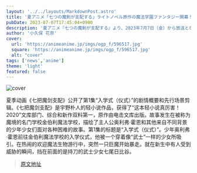 ```yaml
---
layout: '../../layouts/MarkdownPost.astro'
title: '夏アニメ「七つの魔剣が支配する」ライトノベル原作の魔法学園ファンタジー開幕！ サムライの少女に目を奪われて… 1話先行カット'
pubDate: 2023-07-07T17:45:04+0900
description: '夏アニメ『七つの魔剣が支配する』より、2023年7月7日（金）から放送となる第1話「入学式（セレモニー）」のあらすじ・先行場面カットが公開された。'
author: '小久保 花奈'
cover:
  url: 'https://animeanime.jp/imgs/ogp_f/596517.jpg'
  square: 'https://animeanime.jp/imgs/ogp_f/596517.jpg'
  alt: "cover"
tags: ['news','anime']
theme: 'light'
featured: false
---
```


![cover](https://animeanime.jp/imgs/ogp_f/596517.jpg)

夏季动画《七把魔剑支配》公开了第1集“入学式（仪式）”的剧情概要和先行场景剪辑。《七把魔剑支配》是宇野朴人的轻小说作品，获得了“这本轻小说真厉害！2020”文库部门、综合和新作双料第一，原作由电击文库出版。故事发生在被称为魔境的名门学校金伯利魔法学校，描绘了主人公奥利弗·霍恩和其他来自不同背景的少年少女们面对各种困难的故事。第1集的标题是“入学式（仪式）”。少年奥利弗·霍恩前往金伯利魔法学校的入学仪式，他被一个穿着像“武士”一样的少女所吸引。在热闹的欢迎魔法生物游行中，突然一只巨魔开始暴走。就在新生中有人受到威胁的瞬间，挡在前面的是持刀的武士少女七尾日比谷。

>[原文地址](https://animeanime.jp/article/2023/07/07/78429.html)  